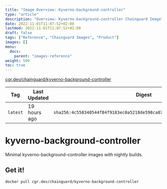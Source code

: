 ```yaml
---
title: "Image Overview: Kyverno-background-controller"
type: "article"
description: "Overview: Kyverno-background-controller Chainguard Image"
date: 2022-11-01T11:07:52+02:00
lastmod: 2022-11-01T11:07:52+02:00
draft: false
tags: ["Reference", "Chainguard Images", "Product"]
images: []
menu:
  docs:
    parent: "images-reference"
weight: 500
toc: true
---
```


[cgr.dev/chainguard/kyverno-background-controller](https://github.com/chainguard-images/images/tree/main/images/kyverno-background-controller)

| Tag      | Last Updated | Digest                                                                    |
|----------|--------------|---------------------------------------------------------------------------|
| `latest` | 19 hours ago | `sha256:4c558340544f84f9183ec0a5218de598ca871226f394b75b06e0ad83b40e20b9` |

# kyverno-background-controller

Minimal kyverno-background-controller images with nightly builds.

## Get it!

```shell
docker pull cgr.dev/chainguard/kyverno-background-controller
```